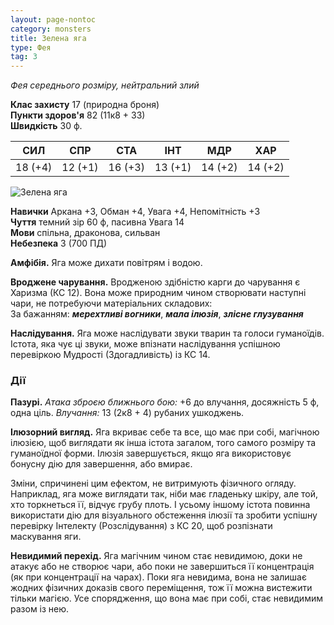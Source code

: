```yaml
---
layout: page-nontoc
category: monsters
title: Зелена яга
type: Фея
tag: 3
---
```


_Фея середнього розміру, нейтральний злий_

**Клас захисту** 17 (природна броня)    
**Пункти здоров'я** 82 (11к8 + 33)    
**Швидкість** 30 ф.

| СИЛ     | СПР     | СТА     | ІНТ     | МДР     | ХАР     |
| ------- | ------- | ------- | ------- | ------- | ------- |
| 18 (+4) | 12 (+1) | 16 (+3) | 13 (+1) | 14 (+2) | 14 (+2) |

![Зелена яга](https://www.dndbeyond.com/avatars/thumbnails/30788/618/1000/1000/638062177566175594.png)

**Навички** Аркана +3, Обман +4, Увага +4, Непомітність +3    
**Чуття** темний зір 60 ф, пасивна Увага 14    
**Мови** спільна, драконова, сильван    
**Небезпека** 3 (700 ПД)

**Амфібія.** Яга може дихати повітрям і водою.    

**Вроджене чарування.** Вродженою здібністю карги до чарування є Харизма (КС 12). Вона може природним чином створювати наступні чари, не потребуючи матеріальних складових:    
За бажанням: **_мерехтливі вогники_**, **_мала ілюзія_**, **_злісне глузування_**    

**Наслідування.** Яга може наслідувати звуки тварин та голоси гуманоїдів. Істота, яка чує ці звуки, може впізнати наслідування успішною перевіркою Мудрості (Здогадливість) із КС 14.

### Дії
**Пазурі.** _Атака зброєю ближнього бою:_ +6 до влучання, досяжність 5 ф, одна ціль. _Влучання:_ 13 (2к8 + 4) рубаних ушкоджень.    

**Ілюзорний вигляд.** Яга вкриває себе та все, що має при собі, магічною ілюзією, щоб виглядати як інша істота загалом, того самого розміру та гуманоїдної форми. Ілюзія завершується, якщо яга використовує бонусну дію для завершення, або вмирає.    

Зміни, спричинені цим ефектом, не витримують фізичного огляду. Наприклад, яга може виглядати так, ніби має гладеньку шкіру, але той, хто торкнеться її, відчує грубу плоть. І усьому іншому істота повинна використати дію для візуального обстеження ілюзії та зробити успішну перевірку Інтелекту (Розслідування) з КС 20, щоб розпізнати маскування яги.    

**Невидимий перехід.** Яга магічним чином стає невидимою, доки не атакує або не створює чари, або поки не завершиться її концентрація (як при концентрації на чарах). Поки яга невидима, вона не залишає жодних фізичних доказів свого переміщення, тож її можна вистежити тільки магією. Усе спорядження, що вона має при собі, стає невидимим разом із нею.

